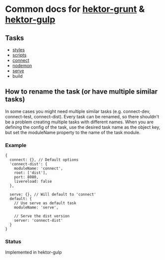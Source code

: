 # Common docs for [hektor-grunt](https://github.com/infinumjs/hektor-grunt) &amp; [hektor-gulp](https://github.com/infinumjs/hektor-gulp)

## Tasks
* [styles](tasks/styles.md)
* [scripts](tasks/scripts.md)
* [connect](tasks/connect.md)
* [nodemon](tasks/nodemon.md)
* [serve](tasks/serve.md)
* build

## How to rename the task (or have multiple similar tasks)
In some cases you might need multiple similar tasks (e.g. connect-dev, connect-test, connect-dist).
Every task can be renamed, so there shouldn't be a problem creating multiple tasks with different names.
When you are defining the config of the task, use the desired task name as the object key, but set the moduleName property to the name of the task module.

### Example

    {
      connect: {}, // Default options
      'connect-dist': {
        moduleName: 'connect',
        root: ['dist'],
        port: 8080,
        livereload: false
      },

      serve: {}, // Will default to 'connect'
      default: {
        // Use serve as default task
        moduleName: 'serve',

        // Serve the dist version
        server: 'connect-dist'
      }
    }


### Status

Implemented in hektor-gulp
